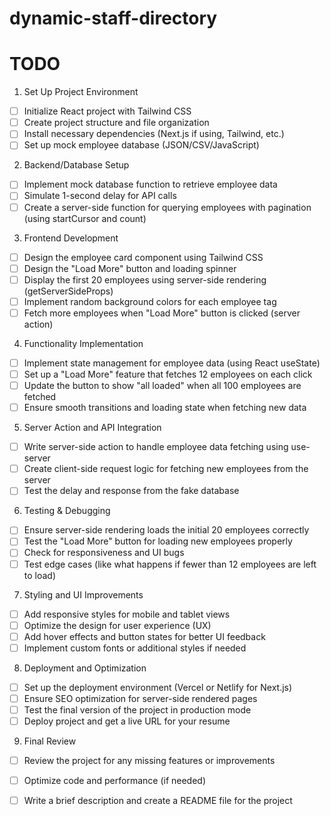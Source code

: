 # dynamic-staff-directory

# TODO
1. Set Up Project Environment
- [ ] Initialize React project with Tailwind CSS
- [ ] Create project structure and file organization
- [ ] Install necessary dependencies (Next.js if using, Tailwind, etc.)
- [ ] Set up mock employee database (JSON/CSV/JavaScript)
2. Backend/Database Setup
- [ ] Implement mock database function to retrieve employee data
- [ ] Simulate 1-second delay for API calls
- [ ] Create a server-side function for querying employees with pagination (using startCursor and count)
3. Frontend Development
- [ ] Design the employee card component using Tailwind CSS
- [ ] Design the "Load More" button and loading spinner
- [ ] Display the first 20 employees using server-side rendering (getServerSideProps)
- [ ] Implement random background colors for each employee tag
- [ ] Fetch more employees when "Load More" button is clicked (server action)
4. Functionality Implementation
- [ ] Implement state management for employee data (using React useState)
- [ ] Set up a "Load More" feature that fetches 12 employees on each click
- [ ] Update the button to show "all loaded" when all 100 employees are fetched
- [ ] Ensure smooth transitions and loading state when fetching new data
5. Server Action and API Integration
- [ ] Write server-side action to handle employee data fetching using use-server
- [ ] Create client-side request logic for fetching new employees from the server
- [ ] Test the delay and response from the fake database
6. Testing & Debugging
- [ ] Ensure server-side rendering loads the initial 20 employees correctly
- [ ] Test the "Load More" button for loading new employees properly
- [ ] Check for responsiveness and UI bugs
- [ ] Test edge cases (like what happens if fewer than 12 employees are left to load)
7. Styling and UI Improvements
- [ ] Add responsive styles for mobile and tablet views
- [ ] Optimize the design for user experience (UX)
- [ ] Add hover effects and button states for better UI feedback
- [ ] Implement custom fonts or additional styles if needed
8. Deployment and Optimization
- [ ] Set up the deployment environment (Vercel or Netlify for Next.js)
- [ ] Ensure SEO optimization for server-side rendered pages
- [ ] Test the final version of the project in production mode
- [ ] Deploy project and get a live URL for your resume
9. Final Review
- [ ] Review the project for any missing features or improvements
- [ ] Optimize code and performance (if needed)
- [ ] Write a brief description and create a README file for the project

